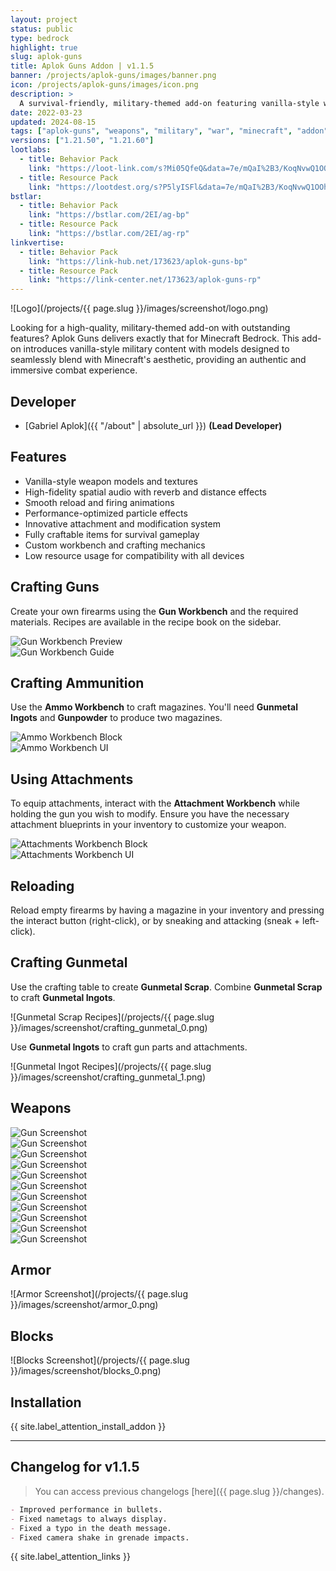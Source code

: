 ```yaml
---
layout: project
status: public
type: bedrock
highlight: true
slug: aplok-guns
title: Aplok Guns Addon | v1.1.5
banner: /projects/aplok-guns/images/banner.png
icon: /projects/aplok-guns/images/icon.png
description: >
  A survival-friendly, military-themed add-on featuring vanilla-style weapons, immersive sound effects, polished animations, explosives, custom armor, and blocks—all crafted with meticulous attention to detail.
date: 2022-03-23
updated: 2024-08-15
tags: ["aplok-guns", "weapons", "military", "war", "minecraft", "addon"]
versions: ["1.21.50", "1.21.60"]
lootlabs:
  - title: Behavior Pack
    link: "https://loot-link.com/s?Mi05QfeQ&data=7e/mQaI%2B3/KoqNvwQ1OOhDB9TAbSh%2B3enfB6sjMSoPM%3D"
  - title: Resource Pack
    link: "https://lootdest.org/s?P5lyISFl&data=7e/mQaI%2B3/KoqNvwQ1OOhDB9TAbSh%2B3enfB6sjMSoPM%3D"
bstlar:
  - title: Behavior Pack
    link: "https://bstlar.com/2EI/ag-bp"
  - title: Resource Pack
    link: "https://bstlar.com/2EI/ag-rp"
linkvertise:
  - title: Behavior Pack
    link: "https://link-hub.net/173623/aplok-guns-bp"
  - title: Resource Pack
    link: "https://link-center.net/173623/aplok-guns-rp"
---
```


![Logo](/projects/{{ page.slug }}/images/screenshot/logo.png)

Looking for a high-quality, military-themed add-on with outstanding features? Aplok Guns delivers exactly that for Minecraft Bedrock. This add-on introduces vanilla-style military content with models designed to seamlessly blend with Minecraft's aesthetic, providing an authentic and immersive combat experience.

## Developer

- [Gabriel Aplok]({{ "/about" | absolute_url }}) **(Lead Developer)**

## Features

- Vanilla-style weapon models and textures
- High-fidelity spatial audio with reverb and distance effects
- Smooth reload and firing animations
- Performance-optimized particle effects
- Innovative attachment and modification system
- Fully craftable items for survival gameplay
- Custom workbench and crafting mechanics
- Low resource usage for compatibility with all devices

## Crafting Guns

Create your own firearms using the **Gun Workbench** and the required materials. Recipes are available in the recipe book on the sidebar.

<div class="row">
  <div class="col-md">
    <img src="/projects/aplok-guns/images/screenshot/gun_workbench_0.png" alt="Gun Workbench Preview" />
  </div>
  <div class="col-md">
    <img src="/projects/aplok-guns/images/screenshot/gun_workbench_1.png" alt="Gun Workbench Guide" />
  </div>
</div>

## Crafting Ammunition

Use the **Ammo Workbench** to craft magazines. You'll need **Gunmetal Ingots** and **Gunpowder** to produce two magazines.

<div class="row">
  <div class="col-md">
    <img src="/projects/aplok-guns/images/screenshot/ammo_0.png" alt="Ammo Workbench Block" />
  </div>
  <div class="col-md">
    <img src="/projects/aplok-guns/images/screenshot/ammo_1.png" alt="Ammo Workbench UI" />
  </div>
</div>

## Using Attachments

To equip attachments, interact with the **Attachment Workbench** while holding the gun you wish to modify. Ensure you have the necessary attachment blueprints in your inventory to customize your weapon.

<div class="row">
  <div class="col-md">
    <img src="/projects/aplok-guns/images/screenshot/attachments_0.png" alt="Attachments Workbench Block" />
  </div>
  <div class="col-md">
    <img src="/projects/aplok-guns/images/screenshot/attachments_1.png" alt="Attachments Workbench UI" />
  </div>
</div>

## Reloading

Reload empty firearms by having a magazine in your inventory and pressing the interact button (right-click), or by sneaking and attacking (sneak + left-click).

## Crafting Gunmetal

Use the crafting table to create **Gunmetal Scrap**. Combine **Gunmetal Scrap** to craft **Gunmetal Ingots**.

![Gunmetal Scrap Recipes](/projects/{{ page.slug }}/images/screenshot/crafting_gunmetal_0.png)

Use **Gunmetal Ingots** to craft gun parts and attachments.

![Gunmetal Ingot Recipes](/projects/{{ page.slug }}/images/screenshot/crafting_gunmetal_1.png)

## Weapons

<div class="row row-cols-2">
  <div class="col-6">
    <img src="/projects/aplok-guns/images/screenshot/guns_0.png" alt="Gun Screenshot" />
  </div>
  <div class="col-6">
    <img src="/projects/aplok-guns/images/screenshot/guns_1.png" alt="Gun Screenshot" />
  </div>
  <div class="col-6">
    <img src="/projects/aplok-guns/images/screenshot/guns_2.png" alt="Gun Screenshot" />
  </div>
  <div class="col-6">
    <img src="/projects/aplok-guns/images/screenshot/guns_3.png" alt="Gun Screenshot" />
  </div>
  <div class="col-6">
    <img src="/projects/aplok-guns/images/screenshot/guns_4.png" alt="Gun Screenshot" />
  </div>
  <div class="col-6">
    <img src="/projects/aplok-guns/images/screenshot/guns_5.png" alt="Gun Screenshot" />
  </div>
  <div class="col-6">
    <img src="/projects/aplok-guns/images/screenshot/guns_6.png" alt="Gun Screenshot" />
  </div>
  <div class="col-6">
    <img src="/projects/aplok-guns/images/screenshot/guns_7.png" alt="Gun Screenshot" />
  </div>
  <div class="col-6">
    <img src="/projects/aplok-guns/images/screenshot/guns_8.png" alt="Gun Screenshot" />
  </div>
  <div class="col-6">
    <img src="/projects/aplok-guns/images/screenshot/guns_9.png" alt="Gun Screenshot" />
  </div>
  <div class="col-6">
    <img src="/projects/aplok-guns/images/screenshot/guns_10.png" alt="Gun Screenshot" />
  </div>
</div>

## Armor

![Armor Screenshot](/projects/{{ page.slug }}/images/screenshot/armor_0.png)

## Blocks

![Blocks Screenshot](/projects/{{ page.slug }}/images/screenshot/blocks_0.png)

## Installation

{{ site.label_attention_install_addon }}

---

## Changelog for v1.1.5

> You can access previous changelogs [here]({{ page.slug }}/changes).

```markdown
- Improved performance in bullets.
- Fixed nametags to always display.
- Fixed a typo in the death message.
- Fixed camera shake in grenade impacts.
```

<div class="alert alert-warning" role="alert">
  {{ site.label_attention_links }}
</div>
